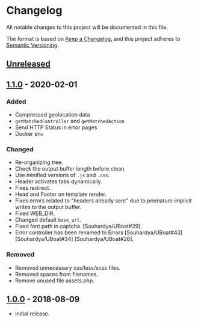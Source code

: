 # Changelog
All notable changes to this project will be documented in this file.

The format is based on [Keep a Changelog](https://keepachangelog.com/en/1.0.0/),
and this project adheres to [Semantic Versioning](https://semver.org/spec/v2.0.0.html).

## [Unreleased]

## [1.1.0] - 2020-02-01
### Added
- Compressed geolocation data
- `getMatchedController` and `getMatchedAction`
- Send HTTP Status in error pages
- Docker env

### Changed
- Re-organizing tree.
- Check the output buffer length before clean.
- Use minified versions of `.js` and `.css`.
- Header activates tabs dynamically.
- Fixes redirect.
- Head and Footer on template render.
- Fixes errors related to "headers already sent" due to premature implicit writes to the output buffer.
- Fixed WEB_DIR.
- Changed default `base_url`.
- Fixed font path in captcha. [Souhardya/UBoat#29].
- Error controller has been renamed to Errors [Souhardya/UBoat#43] [Souhardya/UBoat#34] [Souhardya/UBoat#26].

### Removed
- Removed unnecessary css/less/scss files.
- Removed spaces from filenames.
- Remove unused file assets.php.

## [1.0.0] - 2018-08-09
- Initial release.

[Unreleased]: https://github.com/olivierlacan/keep-a-changelog/compare/v1.1...HEAD
[1.1.0]: https://github.com/olivierlacan/keep-a-changelog/compare/v1.0...v1.1
[1.0.0]: https://github.com/olivierlacan/keep-a-changelog/releases/tag/v1.0
